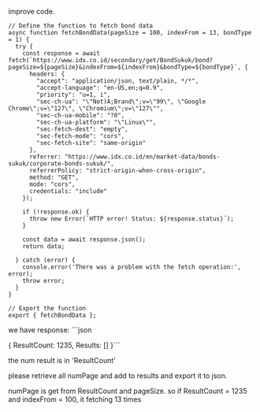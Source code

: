 improve code.

```
// Define the function to fetch bond data
async function fetchBondData(pageSize = 100, indexFrom = 13, bondType = 1) {
  try {
    const response = await fetch(`https://www.idx.co.id/secondary/get/BondSukuk/bond?pageSize=${pageSize}&indexFrom=${indexFrom}&bondType=${bondType}`, {
      headers: {
        "accept": "application/json, text/plain, */*",
        "accept-language": "en-US,en;q=0.9",
        "priority": "u=1, i",
        "sec-ch-ua": "\"Not)A;Brand\";v=\"99\", \"Google Chrome\";v=\"127\", \"Chromium\";v=\"127\"",
        "sec-ch-ua-mobile": "?0",
        "sec-ch-ua-platform": "\"Linux\"",
        "sec-fetch-dest": "empty",
        "sec-fetch-mode": "cors",
        "sec-fetch-site": "same-origin"
      },
      referrer: "https://www.idx.co.id/en/market-data/bonds-sukuk/corporate-bonds-sukuk/",
      referrerPolicy: "strict-origin-when-cross-origin",
      method: "GET",
      mode: "cors",
      credentials: "include"
    });

    if (!response.ok) {
      throw new Error(`HTTP error! Status: ${response.status}`);
    }

    const data = await response.json();
    return data;

  } catch (error) {
    console.error('There was a problem with the fetch operation:', error);
    throw error;
  }
}

// Export the function
export { fetchBondData };
```



we have response: ```json

{
  ResultCount: 1235,
  Results: []
}```

the num result is in 'ResultCount'

please retrieve all numPage and add to results and export it to json. 

numPage is get from ResultCount and pageSize. so if ResultCount = 1235 and indexFrom = 100, it fetching 13 times 